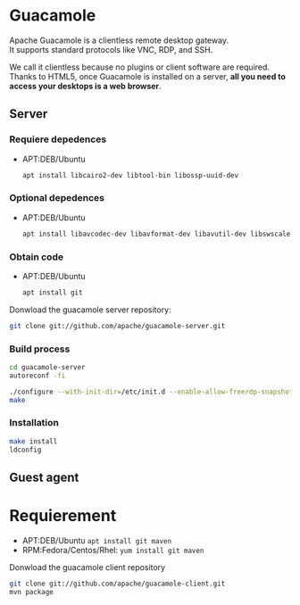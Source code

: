 # Guacamole
Apache Guacamole is a clientless remote desktop gateway. 
\
It supports standard protocols like VNC, RDP, and SSH.

We call it clientless because no plugins or client software are required.
\
Thanks to HTML5, once Guacamole is installed on a server, **all you need to access your desktops is a web browser**.

## Server

### Requiere depedences
* APT:DEB/Ubuntu
    ```bash
    apt install libcairo2-dev libtool-bin libossp-uuid-dev
    ```

### Optional depedences
* APT:DEB/Ubuntu
    ``` bash
    apt install libavcodec-dev libavformat-dev libavutil-dev libswscale-dev freerdp2-dev libpango1.0-dev libssh2-1-dev  libtelnet-dev libvncserver-dev libwebsockets-dev libpulse-dev libssl-dev libvorbis-dev libwebp-dev 
    ```

### Obtain code
* APT:DEB/Ubuntu
    ```bash
    apt install git
    ```

Donwload the guacamole server repository:
```bash
git clone git://github.com/apache/guacamole-server.git
```

### Build process

```bash
cd guacamole-server
autoreconf -fi
```

```bash
./configure --with-init-dir=/etc/init.d --enable-allow-freerdp-snapshots
make
```

### Installation
```bash
make install
ldconfig
```

## Guest agent

# Requierement 
* APT:DEB/Ubuntu
	```apt install git maven ```
* RPM:Fedora/Centos/Rhel:
	```yum install git maven ```

Donwload the guacamole client repository
```bash
git clone git://github.com/apache/guacamole-client.git
mvn package
```